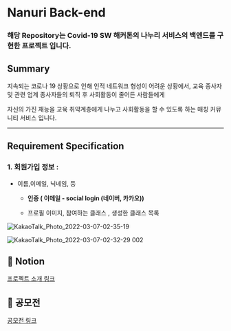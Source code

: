 # Nanuri Back-end

### 해당 Repository는 Covid-19 SW 해커톤의 나누리 서비스의 백엔드를 구현한 프로젝트 입니다.

## Summary 

지속되는 코로나 19 상황으로 인해 인적 네트워크 형성이 어려운 상황에서, 교육 종사자 및 관련 업계 종사자들의 퇴직 후 사회활동이 줄어든 사람들에게

자신의 가진 재능을 교육 취약계층에게 나누고 사회활동을 할 수 있도록 하는 매칭 커뮤니티 서비스 입니다.

---

## Requirement Specification

### 1. 회원가입 정보  :

- 이름,이메일, 닉네임, 등
    - **인증 (  이메일 -  social login (네이버, 카카오))**

    - 프로필 이미지, 참여하는 클래스 , 생성한 클래스 목록

![KakaoTalk_Photo_2022-03-07-02-35-19](https://user-images.githubusercontent.com/40168455/156934801-39333be7-162a-4b02-a46a-1005f8c41bfa.jpeg)

![KakaoTalk_Photo_2022-03-07-02-32-29 002](https://user-images.githubusercontent.com/40168455/156934747-a8b4b9f9-4152-4230-833e-408a07b17289.jpeg)



## 📖 Notion 
[프로젝트 소개 링크](https://www.notion.so/Nanuri-34de1123979a49c29524b515dcbed3d4)

## 💁 공모전 
[공모전 링크](https://www.campuspick.com/contest/view?id=16076)


